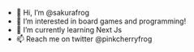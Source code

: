 - 👋 Hi, I’m @sakurafrog
- 👀 I’m interested in board games and programming!
- 🌱 I’m currently learning Next Js
- 📫 Reach me on twitter @pinkcherryfrog
